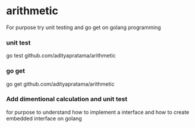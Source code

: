 # arithmetic

For purpose try unit testing and go get on golang programming

### unit test

go test github.com/adityapratama/arithmetic

### go get

go get github.com/adityapratama/arithmetic


### Add dimentional calculation and unit test

for purpose to understand how to implement a interface and how to create embedded interface on golang
